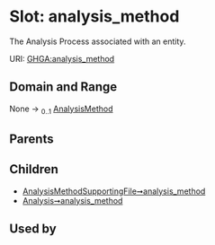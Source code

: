 
# Slot: analysis_method


The Analysis Process associated with an entity.

URI: [GHGA:analysis_method](https://w3id.org/GHGA/analysis_method)


## Domain and Range

None &#8594;  <sub>0..1</sub> [AnalysisMethod](AnalysisMethod.md)

## Parents


## Children

 *  [AnalysisMethodSupportingFile➞analysis_method](AnalysisMethodSupportingFile_analysis_method.md)
 *  [Analysis➞analysis_method](Analysis_analysis_method.md)

## Used by


